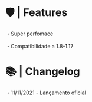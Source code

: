 # 🛡 | Features

・Super perfomace

・Compatibilidade a 1.8-1.17

# 📚 | Changelog

・11/11/2021 - Lançamento oficial

